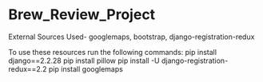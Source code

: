 # Brew_Review_Project
External Sources Used- googlemaps, bootstrap,
django-registration-redux

To use these resources run the following commands:
pip install django==2.2.28
pip install pillow
pip install -U django-registration-redux==2.2
pip install googlemaps